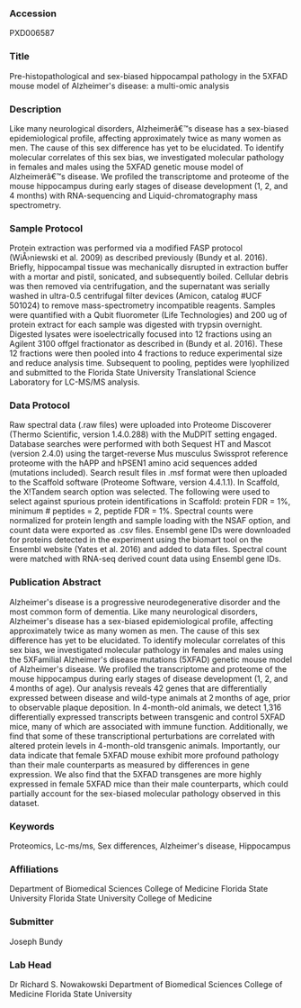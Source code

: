 ### Accession
PXD006587

### Title
Pre-histopathological and sex-biased hippocampal pathology in the 5XFAD mouse model of Alzheimer's disease: a multi-omic analysis

### Description
Like many neurological disorders, Alzheimerâ€™s disease has a sex-biased epidemiological profile, affecting approximately twice as many women as men. The cause of this sex difference has yet to be elucidated. To identify molecular correlates of this sex bias, we investigated molecular pathology in females and males using the 5XFAD genetic mouse model of Alzheimerâ€™s disease. We profiled the transcriptome and proteome of the mouse hippocampus during early stages of disease development (1, 2, and 4 months) with RNA-sequencing and Liquid-chromatography mass spectrometry.

### Sample Protocol
Protein extraction was performed via a modified FASP protocol (WiÅ›niewski et al. 2009) as described previously (Bundy et al. 2016). Briefly, hippocampal tissue was mechanically disrupted in extraction buffer with a mortar and pistil, sonicated, and subsequently boiled.  Cellular debris was then removed via centrifugation, and the supernatant was serially washed in ultra-0.5 centrifugal filter devices (Amicon, catalog #UCF 501024) to remove mass-spectrometry incompatible reagents. Samples were quantified with a Qubit fluorometer (Life Technologies) and 200 ug of protein extract for each sample was digested with trypsin overnight. Digested lysates were isoelectrically focused into 12 fractions using an Agilent 3100 offgel fractionator as described in (Bundy et al. 2016). These 12 fractions were then pooled into 4 fractions to reduce experimental size and reduce analysis time. Subsequent to pooling, peptides were lyophilized and submitted to the Florida State University Translational Science Laboratory for LC-MS/MS analysis.

### Data Protocol
Raw spectral data (.raw files) were uploaded into Proteome Discoverer (Thermo Scientific, version 1.4.0.288) with the MuDPIT setting engaged. Database searches were performed with both Sequest HT and Mascot (version 2.4.0) using the target-reverse Mus musculus Swissprot reference proteome with the hAPP and hPSEN1 amino acid sequences added (mutations included). Search result files in .msf format were then uploaded to the Scaffold software (Proteome Software, version 4.4.1.1). In Scaffold, the X!Tandem search option was selected. The following were used to select against spurious protein identifications in Scaffold: protein FDR = 1%, minimum # peptides = 2, peptide FDR = 1%. Spectral counts were normalized for protein length and sample loading with the NSAF option, and count data were exported as .csv files. Ensembl gene IDs were downloaded for proteins detected in the experiment using the biomart tool on the Ensembl website (Yates et al. 2016) and added to data files. Spectral count were matched with RNA-seq derived count data using Ensembl gene IDs.

### Publication Abstract
Alzheimer's disease is a progressive neurodegenerative disorder and the most common form of dementia. Like many neurological disorders, Alzheimer's disease has a sex-biased epidemiological profile, affecting approximately twice as many women as men. The cause of this sex difference has yet to be elucidated. To identify molecular correlates of this sex bias, we investigated molecular pathology in females and males using the 5XFamilial Alzheimer's disease mutations (5XFAD) genetic mouse model of Alzheimer's disease. We profiled the transcriptome and proteome of the mouse hippocampus during early stages of disease development (1, 2, and 4&#x2009;months of age). Our analysis reveals 42 genes that are differentially expressed between disease and wild-type animals at 2&#x2009;months of age, prior to observable plaque deposition. In 4-month-old animals, we detect 1,316 differentially expressed transcripts between transgenic and control 5XFAD mice, many of which are associated with immune function. Additionally, we find that some of these transcriptional perturbations are correlated with altered protein levels in 4-month-old transgenic animals. Importantly, our data indicate that female 5XFAD mouse exhibit more profound pathology than their male counterparts as measured by differences in gene expression. We also find that the 5XFAD transgenes are more highly expressed in female 5XFAD mice than their male counterparts, which could partially account for the sex-biased molecular pathology observed in this dataset.

### Keywords
Proteomics, Lc-ms/ms, Sex differences, Alzheimer's disease, Hippocampus

### Affiliations
Department of Biomedical Sciences College of Medicine Florida State University
Florida State University College of Medicine

### Submitter
Joseph Bundy

### Lab Head
Dr Richard S. Nowakowski
Department of Biomedical Sciences College of Medicine Florida State University


